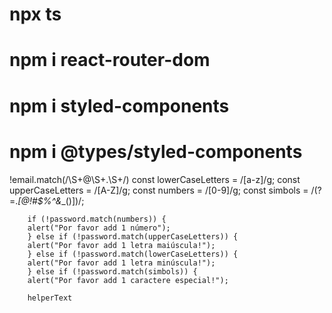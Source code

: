 # npx ts
# npm i react-router-dom
# npm i styled-components
# npm i @types/styled-components

!email.match(/\S+@\S+\.\S+/)
const lowerCaseLetters = /[a-z]/g;
  		const upperCaseLetters = /[A-Z]/g;
  		const numbers = /[0-9]/g;
  		const simbols = /(?=.*[@!#$%^&*_()])/;

		if (!password.match(numbers)) {
		alert("Por favor add 1 número");
		} else if (!password.match(upperCaseLetters)) {
		alert("Por favor add 1 letra maiúscula!");
		} else if (!password.match(lowerCaseLetters)) {
		alert("Por favor add 1 letra minúscula!");
		} else if (!password.match(simbols)) {
		alert("Por favor add 1 caractere especial!");

        helperText